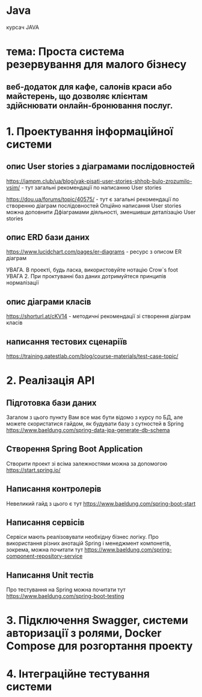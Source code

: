 # Java
курсач JAVA
# тема: Проста система резервування для малого бізнесу
## веб-додаток для кафе, салонів краси або майстерень, що дозволяє клієнтам здійснювати онлайн-бронювання послуг.
# 1. Проектування інформаційної системи
## опис User stories з діаграмами послідовностей
https://iampm.club/ua/blog/yak-pisati-user-stories-shhob-bulo-zrozumilo-vsim/ - тут загальні рекомендації по написанню User stories

https://dou.ua/forums/topic/40575/ - тут є загальні рекомендації по створенню діаграм послідовностей
Опційно написання User stories можна доповнити Дфіаграмами діяльності, зменшивши деталізацію User stories

## опис ERD бази даних
https://www.lucidchart.com/pages/er-diagrams - ресурс з описом ER діаграм

УВАГА. В проекті, будь ласка, використовуйте нотацію Crow`s foot
УВАГА 2. При проктуванні баз даних дотримуйтеся принципів нормалізації

## опис діаграми класів
https://shorturl.at/cKV14 - методичні рекомендації зі створення діаграм класів

## написання тестових сценаріїв
https://training.qatestlab.com/blog/course-materials/test-case-topic/

# 2. Реалізація API
## Підготовка бази даних
Загалом з цього пункту Вам все має бути відомо з курсу по БД, але можете скористатися гайдом, як будувати базу з сутностей в Spring
https://www.baeldung.com/spring-data-jpa-generate-db-schema
## Створення Spring Boot Application 
Створити проект зі всіма залежностями можна за допомогою https://start.spring.io/
## Написання контролерів
Невеликий гайд з цього є тут
https://www.baeldung.com/spring-boot-start
## Написання сервісів
Сервіси мають реалізовувати необхідну бізнес логіку. Про використання різних анотацій Spring і менеджмент компонетів, зокрема, можна почитати тут 
https://www.baeldung.com/spring-component-repository-service
## Написання Unit тестів
Про тестування на Spring можна почитати тут
https://www.baeldung.com/spring-boot-testing

# 3. Підключення Swagger, системи авторизації з ролями, Docker Compose для розгортання проекту

# 4. Інтеграційне тестування системи
